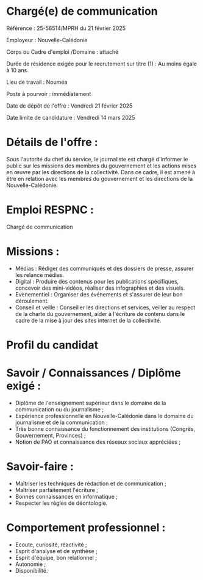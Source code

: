 # Chargé(e) de communication

Référence : 25-56514/MPRH du 21 février 2025

Employeur : Nouvelle-Calédonie

Corps ou Cadre d'emploi /Domaine : attaché

Durée de résidence exigée pour le recrutement sur titre (1) : Au moins égale à 10 ans.

Lieu de travail : Nouméa

Poste à pourvoir : immédiatement

Date de dépôt de l'offre : Vendredi 21 février 2025

Date limite de candidature : Vendredi 14 mars 2025

# Détails de l'offre :

Sous l'autorité du chef du service, le journaliste est chargé d'informer le public sur les missions des membres du gouvernement et les actions mises en œuvre par les directions de la collectivité. Dans ce cadre, il est amené à être en relation avec les membres du gouvernement et les directions de la Nouvelle-Calédonie.

# Emploi RESPNC :

Chargé de communication

# Missions :

- Médias : Rédiger des communiqués et des dossiers de presse, assurer les relance médias.
- Digital : Produire des contenus pour les publications spécifiques, concevoir des mini-vidéos, réaliser des infographies et des visuels.
- Evènementiel : Organiser des événements et s'assurer de leur bon déroulement.
- Conseil et veille : Conseiller les directions et services, veiller au respect de la charte du gouvernement, aider à l'écriture de contenu dans le cadre de la mise à jour des sites internet de la collectivité.

# Profil du candidat

# Savoir / Connaissances / Diplôme exigé :

- Diplôme de l'enseignement supérieur dans le domaine de la communication ou du journalisme ;
- Expérience professionnelle en Nouvelle-Calédonie dans le domaine du journalisme et de la communication ;
- Très bonne connaissance du fonctionnement des institutions (Congrès, Gouvernement, Provinces) ;
- Notion de PAO et connaissance des réseaux sociaux appréciées ;

# Savoir-faire :

- Maîtriser les techniques de rédaction et de communication ;
- Maîtriser parfaitement l'écriture ;
- Bonnes connaissances en informatique ;
- Respecter les règles de déontologie.

# Comportement professionnel :

- Ecoute, curiosité, réactivité ;
- Esprit d'analyse et de synthèse ;
- Esprit d'équipe, bon relationnel ;
- Autonomie ;
- Disponibilité.